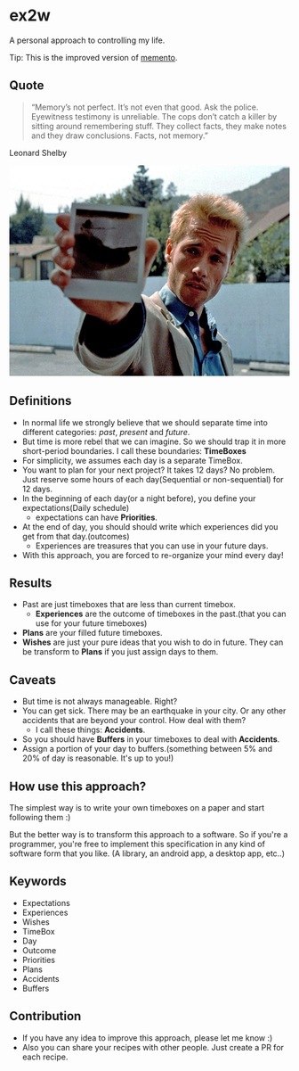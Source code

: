 # ex2w

A personal approach to controlling my life.

Tip: This is the improved version of [memento](https://github.com/LinArcX/memento).

## Quote
> “Memory’s not perfect. It’s not even that good. Ask the police. Eyewitness testimony is unreliable. The cops don’t catch a killer by sitting around remembering stuff. They collect facts, they make notes and they draw conclusions. Facts, not memory.”

Leonard Shelby

![Demo](./assets/memento.jpg)

## Definitions
- In normal life we strongly believe that we should separate time into different categories: _past_, _present_ and _future_.
- But time is more rebel that we can imagine. So we should trap it in more short-period boundaries. I call these boundaries: **TimeBoxes**
- For simplicity, we assumes each day is a separate TimeBox.
- You want to plan for your next project? It takes 12 days? No problem. Just reserve some hours of each day(Sequential or non-sequential) for 12 days.
- In the beginning of each day(or a night before), you define your expectations(Daily schedule)
  - expectations can have **Priorities**.
- At the end of day, you should should write which experiences did you get from that day.(outcomes)
  - Experiences are treasures that you can use in your future days.
- With this approach, you are forced to re-organize your mind every day!

## Results
- Past are just timeboxes that are less than current timebox.
  - **Experiences** are the outcome of timeboxes in the past.(that you can use for your future timeboxes)
- **Plans** are your filled future timeboxes.
- **Wishes** are just your pure ideas that you wish to do in future. They can be transform to **Plans** if you just assign days to them.

## Caveats
- But time is not always manageable. Right?
- You can get sick. There may be an earthquake in your city. Or any other accidents that are beyond your control. How deal with them?
  - I call these things: **Accidents**.
- So you should have **Buffers** in your timeboxes to deal with **Accidents**.
- Assign a portion of your day to buffers.(something between 5% and 20% of day is reasonable. It's up to you!)


## How use this approach?

The simplest way is to write your own timeboxes on a paper and start following them :)

But the better way is to transform this approach to a software. So if you're a programmer, you're free to implement this specification
in any kind of software form that you like. (A library, an android app, a desktop app, etc..)


## Keywords
- Expectations
- Experiences
- Wishes
- TimeBox
- Day
- Outcome
- Priorities
- Plans
- Accidents
- Buffers

## Contribution
- If you have any idea to improve this approach, please let me know :)
- Also you can share your recipes with other people. Just create a PR for each recipe.

